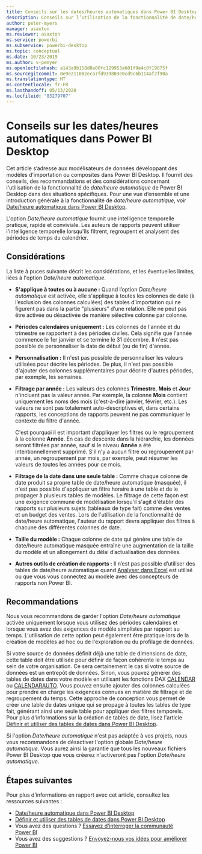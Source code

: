 ```yaml
---
title: Conseils sur les dates/heures automatiques dans Power BI Desktop
description: Conseils sur l’utilisation de la fonctionnalité de date/heure automatique dans Power BI Desktop.
author: peter-myers
manager: asaxton
ms.reviewer: asaxton
ms.service: powerbi
ms.subservice: powerbi-desktop
ms.topic: conceptual
ms.date: 10/23/2019
ms.author: v-pemyer
ms.openlocfilehash: a143a9b158d8a00fc129953a601f9e4c8f19875f
ms.sourcegitcommit: 0e9e211082eca7fd939803e0cd9c6b114af2f90a
ms.translationtype: HT
ms.contentlocale: fr-FR
ms.lasthandoff: 05/13/2020
ms.locfileid: "83279707"
---
```

# <a name="auto-datetime-guidance-in-power-bi-desktop"></a>Conseils sur les dates/heures automatiques dans Power BI Desktop

Cet article s’adresse aux modélisateurs de données développant des modèles d’importation ou composites dans Power BI Desktop. Il fournit des conseils, des recommandations et des considérations concernant l'utilisation de la fonctionnalité de _date/heure automatique_ de Power BI Desktop dans des situations spécifiques. Pour une vue d’ensemble et une introduction générale à la fonctionnalité de _date/heure automatique_, voir [Date/heure automatique dans Power BI Desktop](../transform-model/desktop-auto-date-time.md).

L'option _Date/heure automatique_ fournit une intelligence temporelle pratique, rapide et conviviale. Les auteurs de rapports peuvent utiliser l'intelligence temporelle lorsqu'ils filtrent, regroupent et analysent des périodes de temps du calendrier.

## <a name="considerations"></a>Considérations

La liste à puces suivante décrit les considérations, et les éventuelles limites, liées à l'option _Date/heure automatique_.

- **S'applique à toutes ou à aucune :** Quand l’option _Date/heure automatique_ est activée, elle s'applique à toutes les colonnes de date (à l’exclusion des colonnes calculées) des tables d’importation qui ne figurent pas dans la partie &quot;plusieurs&quot; d’une relation. Elle ne peut pas être activée ou désactivée de manière sélective colonne par colonne.
- **Périodes calendaires uniquement :** Les colonnes de l'année et du trimestre se rapportent à des périodes civiles. Cela signifie que l'année commence le 1er janvier et se termine le 31 décembre. Il n'est pas possible de personnaliser la date de début (ou de fin) d'année.
- **Personnalisation :** Il n'est pas possible de personnaliser les valeurs utilisées pour décrire les périodes. De plus, il n'est pas possible d'ajouter des colonnes supplémentaires pour décrire d'autres périodes, par exemple, les semaines.
- **Filtrage par année :** Les valeurs des colonnes **Trimestre**, **Mois** et **Jour** n'incluent pas la valeur année. Par exemple, la colonne **Mois** contient uniquement les noms des mois (c'est-à-dire janvier, février, etc.). Les valeurs ne sont pas totalement auto-descriptives et, dans certains rapports, les conceptions de rapports peuvent ne pas communiquer le contexte du filtre d'année.

    C'est pourquoi il est important d’appliquer les filtres ou le regroupement à la colonne **Année**. En cas de descente dans la hiérarchie, les données seront filtrées par année, sauf si le niveau **Année** a été intentionnellement supprimé. S'il n'y a aucun filtre ou regroupement par année, un regroupement par mois, par exemple, peut résumer les valeurs de toutes les années pour ce mois.
- **Filtrage de la date dans une seule table :** Comme chaque colonne de date produit sa propre table de date/heure automatique (masquée), il n'est pas possible d'appliquer un filtre horaire à une table et de le propager à plusieurs tables de modèles. Le filtrage de cette façon est une exigence commune de modélisation lorsqu'il s'agit d'établir des rapports sur plusieurs sujets (tableaux de type fait) comme des ventes et un budget des ventes. Lors de l'utilisation de la fonctionnalité de date/heure automatique, l'auteur du rapport devra appliquer des filtres à chacune des différentes colonnes de date.
- **Taille du modèle :** Chaque colonne de date qui génère une table de date/heure automatique masquée entraîne une augmentation de la taille du modèle et un allongement du délai d’actualisation des données.
- **Autres outils de création de rapports :** Il n’est pas possible d’utiliser des tables de date/heure automatique quand [Analyser dans Excel](../collaborate-share/service-analyze-in-excel.md) est utilisé ou que vous vous connectez au modèle avec des concepteurs de rapports non Power BI.

## <a name="recommendations"></a>Recommandations

Nous vous recommandons de garder l'option _Date/heure automatique_ activée uniquement lorsque vous utilisez des périodes calendaires et lorsque vous avez des exigences de modèle simplistes par rapport au temps. L'utilisation de cette option peut également être pratique lors de la création de modèles ad hoc ou de l'exploration ou du profilage de données.

Si votre source de données définit déjà une table de dimensions de date, cette table doit être utilisée pour définir de façon cohérente le temps au sein de votre organisation. Ce sera certainement le cas si votre source de données est un entrepôt de données. Sinon, vous pouvez générer des tables de dates dans votre modèle en utilisant les fonctions DAX [CALENDAR](/dax/calendar-function-dax) ou [CALENDARAUTO](/dax/calendarauto-function-dax). Vous pouvez ensuite ajouter des colonnes calculées pour prendre en charge les exigences connues en matière de filtrage et de regroupement du temps. Cette approche de conception vous permet de créer une table de dates unique qui se propage à toutes les tables de type fait, générant ainsi une seule table pour appliquer des filtres temporels. Pour plus d'informations sur la création de tables de date, lisez l'article [Définir et utiliser des tables de dates dans Power BI Desktop](../transform-model/desktop-date-tables.md).

Si l'option _Date/heure automatique_ n'est pas adaptée à vos projets, nous vous recommandons de désactiver l'option globale _Date/heure automatique_. Vous aurez ainsi la garantie que tous les nouveaux fichiers Power BI Desktop que vous créerez n'activeront pas l'option _Date/heure automatique_.

## <a name="next-steps"></a>Étapes suivantes

Pour plus d’informations en rapport avec cet article, consultez les ressources suivantes :

- [Date/heure automatique dans Power BI Desktop](../transform-model/desktop-auto-date-time.md)
- [Définir et utiliser des tables de dates dans Power BI Desktop](../transform-model/desktop-date-tables.md)
- Vous avez des questions ? [Essayez d’interroger la communauté Power BI](https://community.powerbi.com/)
- Vous avez des suggestions ? [Envoyez-nous vos idées pour améliorer Power BI](https://ideas.powerbi.com/)
